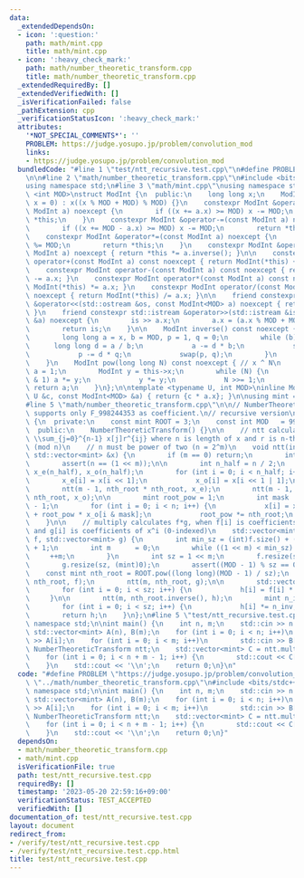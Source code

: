```yaml
---
data:
  _extendedDependsOn:
  - icon: ':question:'
    path: math/mint.cpp
    title: math/mint.cpp
  - icon: ':heavy_check_mark:'
    path: math/number_theoretic_transform.cpp
    title: math/number_theoretic_transform.cpp
  _extendedRequiredBy: []
  _extendedVerifiedWith: []
  _isVerificationFailed: false
  _pathExtension: cpp
  _verificationStatusIcon: ':heavy_check_mark:'
  attributes:
    '*NOT_SPECIAL_COMMENTS*': ''
    PROBLEM: https://judge.yosupo.jp/problem/convolution_mod
    links:
    - https://judge.yosupo.jp/problem/convolution_mod
  bundledCode: "#line 1 \"test/ntt_recursive.test.cpp\"\n#define PROBLEM \"https://judge.yosupo.jp/problem/convolution_mod\"\
    \n\n#line 2 \"math/number_theoretic_transform.cpp\"\n#include <bits/stdc++.h>\n\
    using namespace std;\n#line 3 \"math/mint.cpp\"\nusing namespace std;\n\ntemplate\
    \ <int MOD>\nstruct ModInt {\n  public:\n    long long x;\n    ModInt(long long\
    \ x = 0) : x((x % MOD + MOD) % MOD) {}\n    constexpr ModInt &operator+=(const\
    \ ModInt a) noexcept {\n        if ((x += a.x) >= MOD) x -= MOD;\n        return\
    \ *this;\n    }\n    constexpr ModInt &operator-=(const ModInt a) noexcept {\n\
    \        if ((x += MOD - a.x) >= MOD) x -= MOD;\n        return *this;\n    }\n\
    \    constexpr ModInt &operator*=(const ModInt a) noexcept {\n        (x *= a.x)\
    \ %= MOD;\n        return *this;\n    }\n    constexpr ModInt &operator/=(const\
    \ ModInt a) noexcept { return *this *= a.inverse(); }\n\n    constexpr ModInt\
    \ operator+(const ModInt a) const noexcept { return ModInt(*this) += a.x; }\n\
    \    constexpr ModInt operator-(const ModInt a) const noexcept { return ModInt(*this)\
    \ -= a.x; }\n    constexpr ModInt operator*(const ModInt a) const noexcept { return\
    \ ModInt(*this) *= a.x; }\n    constexpr ModInt operator/(const ModInt a) const\
    \ noexcept { return ModInt(*this) /= a.x; }\n\n    friend constexpr std::ostream\
    \ &operator<<(std::ostream &os, const ModInt<MOD> a) noexcept { return os << a.x;\
    \ }\n    friend constexpr std::istream &operator>>(std::istream &is, ModInt<MOD>\
    \ &a) noexcept {\n        is >> a.x;\n        a.x = (a.x % MOD + MOD) % MOD;\n\
    \        return is;\n    }\n\n    ModInt inverse() const noexcept { // x ^ (-1)\n\
    \        long long a = x, b = MOD, p = 1, q = 0;\n        while (b) {\n      \
    \      long long d = a / b;\n            a -= d * b;\n            swap(a, b);\n\
    \            p -= d * q;\n            swap(p, q);\n        }\n        return ModInt(p);\n\
    \    }\n    ModInt pow(long long N) const noexcept { // x ^ N\n        ModInt\
    \ a = 1;\n        ModInt y = this->x;\n        while (N) {\n            if (N\
    \ & 1) a *= y;\n            y *= y;\n            N >>= 1;\n        }\n       \
    \ return a;\n    }\n};\n\ntemplate <typename U, int MOD>\ninline ModInt<MOD> operator*(const\
    \ U &c, const ModInt<MOD> &a) { return {c * a.x}; }\n\nusing mint = ModInt<998244353>;\n\
    #line 5 \"math/number_theoretic_transform.cpp\"\n\n// NumberTheoreticTransform\
    \ supports only F_998244353 as coefficient.\n// recursive version\nstruct NumberTheoreticTransform\
    \ {\n  private:\n    const mint ROOT = 3;\n    const int MOD   = 998244353;\n\n\
    \  public:\n    NumberTheoreticTransform() {}\n\n    // ntt calculates y[i] =\
    \ \\sum_{j=0}^{n-1} x[j]r^{ij} where n is length of x and r is n-th root of 1\
    \ (mod n)\n    // n must be power of two (n = 2^m)\n    void ntt(int m, mint nth_root,\
    \ std::vector<mint> &x) {\n        if (m == 0) return;\n        int n = (int)x.size();\n\
    \        assert(n == (1 << m));\n\n        int n_half = n / 2;\n        std::vector<mint>\
    \ x_e(n_half), x_o(n_half);\n        for (int i = 0; i < n_half; i++) {\n    \
    \        x_e[i] = x[i << 1];\n            x_o[i] = x[i << 1 | 1];\n        }\n\
    \        ntt(m - 1, nth_root * nth_root, x_e);\n        ntt(m - 1, nth_root *\
    \ nth_root, x_o);\n\n        mint root_pow = 1;\n        int mask      = n_half\
    \ - 1;\n        for (int i = 0; i < n; i++) {\n            x[i] = x_e[i & mask]\
    \ + root_pow * x_o[i & mask];\n            root_pow *= nth_root;\n        }\n\
    \    }\n\n    // multiply calculates f*g, when f[i] is coefficients of x^i (0-indexed)\
    \ and g[i] is coefficients of x^i (0-indexed)\n    std::vector<mint> multiply(std::vector<mint>\
    \ f, std::vector<mint> g) {\n        int min_sz = (int)f.size() + (int)g.size()\
    \ + 1;\n        int m      = 0;\n        while ((1 << m) < min_sz) {\n       \
    \     ++m;\n        }\n        int sz = 1 << m;\n        f.resize(sz, (mint)0);\n\
    \        g.resize(sz, (mint)0);\n        assert((MOD - 1) % sz == 0);\n\n    \
    \    const mint nth_root = ROOT.pow((long long)(MOD - 1) / sz);\n        ntt(m,\
    \ nth_root, f);\n        ntt(m, nth_root, g);\n\n        std::vector<mint> h(sz);\n\
    \        for (int i = 0; i < sz; i++) {\n            h[i] = f[i] * g[i];\n   \
    \     }\n\n        ntt(m, nth_root.inverse(), h);\n        mint n_inv = mint(sz).inverse();\n\
    \        for (int i = 0; i < sz; i++) {\n            h[i] *= n_inv;\n        }\n\
    \        return h;\n    }\n};\n#line 5 \"test/ntt_recursive.test.cpp\"\nusing\
    \ namespace std;\n\nint main() {\n    int n, m;\n    std::cin >> n >> m;\n   \
    \ std::vector<mint> A(n), B(m);\n    for (int i = 0; i < n; i++)\n        std::cin\
    \ >> A[i];\n    for (int i = 0; i < m; i++)\n        std::cin >> B[i];\n\n   \
    \ NumberTheoreticTransform ntt;\n    std::vector<mint> C = ntt.multiply(A, B);\n\
    \    for (int i = 0; i < n + m - 1; i++) {\n        std::cout << C[i] << ' ';\n\
    \    }\n    std::cout << '\\n';\n    return 0;\n}\n"
  code: "#define PROBLEM \"https://judge.yosupo.jp/problem/convolution_mod\"\n\n#include\
    \ \"../math/number_theoretic_transform.cpp\"\n#include <bits/stdc++.h>\nusing\
    \ namespace std;\n\nint main() {\n    int n, m;\n    std::cin >> n >> m;\n   \
    \ std::vector<mint> A(n), B(m);\n    for (int i = 0; i < n; i++)\n        std::cin\
    \ >> A[i];\n    for (int i = 0; i < m; i++)\n        std::cin >> B[i];\n\n   \
    \ NumberTheoreticTransform ntt;\n    std::vector<mint> C = ntt.multiply(A, B);\n\
    \    for (int i = 0; i < n + m - 1; i++) {\n        std::cout << C[i] << ' ';\n\
    \    }\n    std::cout << '\\n';\n    return 0;\n}"
  dependsOn:
  - math/number_theoretic_transform.cpp
  - math/mint.cpp
  isVerificationFile: true
  path: test/ntt_recursive.test.cpp
  requiredBy: []
  timestamp: '2023-05-20 22:59:16+09:00'
  verificationStatus: TEST_ACCEPTED
  verifiedWith: []
documentation_of: test/ntt_recursive.test.cpp
layout: document
redirect_from:
- /verify/test/ntt_recursive.test.cpp
- /verify/test/ntt_recursive.test.cpp.html
title: test/ntt_recursive.test.cpp
---
```

